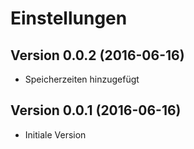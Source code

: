 # Einstellungen

## Version 0.0.2 (2016-06-16)

* Speicherzeiten hinzugefügt

## Version 0.0.1 (2016-06-16)

* Initiale Version
